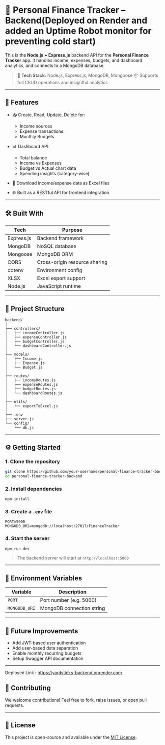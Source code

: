 # 🧠 Personal Finance Tracker – Backend(Deployed on Render and added an Uptime Robot monitor for preventing cold start)

This is the **Node.js + Express.js** backend API for the **Personal Finance Tracker** app. It handles income, expenses, budgets, and dashboard analytics, and connects to a MongoDB database.

> 🔗 **Tech Stack:** Node.js, Express.js, MongoDB, Mongoose
> 📦 Supports full CRUD operations and insightful analytics

---

## 🚀 Features

* 📥 Create, Read, Update, Delete for:

  * Income sources
  * Expense transactions
  * Monthly Budgets
* 📊 Dashboard API:

  * Total balance
  * Income vs Expenses
  * Budget vs Actual chart data
  * Spending insights (category-wise)
* 📁 Download income/expense data as Excel files
* 🌐 Built as a RESTful API for frontend integration

---

## 🛠️ Built With

| Tech       | Purpose                       |
| ---------- | ----------------------------- |
| Express.js | Backend framework             |
| MongoDB    | NoSQL database                |
| Mongoose   | MongoDB ORM                   |
| CORS       | Cross-origin resource sharing |
| dotenv     | Environment config            |
| XLSX       | Excel export support          |
| Node.js    | JavaScript runtime            |

---

## 📁 Project Structure

```
backend/
│
├── controllers/
│   ├── incomeController.js
│   ├── expenseController.js
│   ├── budgetController.js
│   └── dashboardController.js
│
├── models/
│   ├── Income.js
│   ├── Expense.js
│   └── Budget.js
│
├── routes/
│   ├── incomeRoutes.js
│   ├── expenseRoutes.js
│   ├── budgetRoutes.js
│   └── dashboardRoutes.js
│
├── utils/
│   └── exportToExcel.js
│
├── .env
├── server.js
└── config/
    └── db.js
```

---

## ⚙️ Getting Started

### 1. Clone the repository

```bash
git clone https://github.com/your-username/personal-finance-tracker-backend.git
cd personal-finance-tracker-backend
```

### 2. Install dependencies

```bash
npm install
```

### 3. Create a `.env` file

```env
PORT=5000
MONGODB_URI=mongodb://localhost:27017/financeTracker
```

### 4. Start the server

```bash
npm run dev
```

> The backend server will start at `http://localhost:5000`

---

## 🔐 Environment Variables

| Variable      | Description               |
| ------------- | ------------------------- |
| `PORT`        | Port number (e.g. 5000)   |
| `MONGODB_URI` | MongoDB connection string |

---

## 🧩 Future Improvements

* Add JWT-based user authentication
* Add user-based data separation
* Enable monthly recurring budgets
* Setup Swagger API documentation

---

Deployed Link : https://yardsticks-backend.onrender.com

## 🤝 Contributing

We welcome contributions! Feel free to fork, raise issues, or open pull requests.

---

## 📄 License

This project is open-source and available under the [MIT License](LICENSE).

